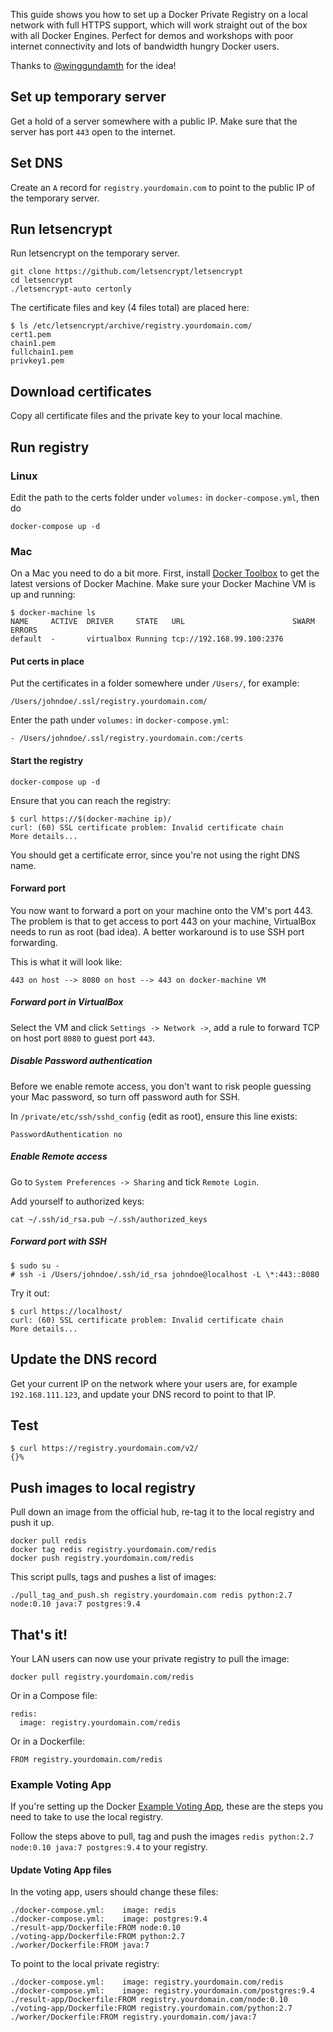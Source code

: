 This guide shows you how to set up a Docker Private Registry on a local network with full HTTPS support, which will work straight out of the box with all Docker Engines. Perfect for demos and workshops with poor internet connectivity and lots of bandwidth hungry Docker users.

Thanks to [@winggundamth](https://twitter.com/winggundamth) for the idea!

## Set up temporary server

Get a hold of a server somewhere with a public IP. Make sure that the server has port ``443`` open to the internet.

## Set DNS

Create an ``A`` record for ``registry.yourdomain.com`` to point to the public IP of the temporary server.

## Run letsencrypt

Run letsencrypt on the temporary server.

    git clone https://github.com/letsencrypt/letsencrypt
    cd letsencrypt
    ./letsencrypt-auto certonly

The certificate files and key (4 files total) are placed here:

    $ ls /etc/letsencrypt/archive/registry.yourdomain.com/
    cert1.pem
    chain1.pem
    fullchain1.pem
    privkey1.pem

## Download certificates

Copy all certificate files and the private key to your local machine.

## Run registry

### Linux

Edit the path to the certs folder under ``volumes:`` in ``docker-compose.yml``, then do

    docker-compose up -d

### Mac

On a Mac you need to do a bit more. First, install [Docker Toolbox](https://www.docker.com/products/docker-toolbox) to get the latest versions of Docker Machine. Make sure your Docker Machine VM is up and running:

    $ docker-machine ls
    NAME     ACTIVE  DRIVER     STATE   URL                        SWARM  ERRORS
    default  -       virtualbox Running tcp://192.168.99.100:2376       

#### Put certs in place

Put the certificates in a folder somewhere under ``/Users/``, for example:

    /Users/johndoe/.ssl/registry.yourdomain.com/

Enter the path under ``volumes:`` in ``docker-compose.yml``:

    - /Users/johndoe/.ssl/registry.yourdomain.com:/certs

#### Start the registry

    docker-compose up -d

Ensure that you can reach the registry:

    $ curl https://$(docker-machine ip)/
    curl: (60) SSL certificate problem: Invalid certificate chain
    More details...

You should get a certificate error, since you're not using the right DNS name.

#### Forward port

You now want to forward a port on your machine onto the VM's port 443. The problem is that to get access to port 443 on your machine, VirtualBox needs to run as root (bad idea). A better workaround is to use SSH port forwarding.

This is what it will look like:

    443 on host --> 8080 on host --> 443 on docker-machine VM

##### Forward port in VirtualBox

Select the VM and click ``Settings -> Network ->``, add a rule to forward TCP on host port ``8080`` to guest port ``443``.

##### Disable Password authentication

Before we enable remote access, you don't want to risk people guessing your Mac password, so turn off password auth for SSH.

In ``/private/etc/ssh/sshd_config`` (edit as root), ensure this line exists:

    PasswordAuthentication no

##### Enable Remote access

Go to ``System Preferences -> Sharing`` and tick ``Remote Login``.

Add yourself to authorized keys:

    cat ~/.ssh/id_rsa.pub ~/.ssh/authorized_keys

##### Forward port with SSH

    $ sudo su -
    # ssh -i /Users/johndoe/.ssh/id_rsa johndoe@localhost -L \*:443::8080

Try it out:

    $ curl https://localhost/
    curl: (60) SSL certificate problem: Invalid certificate chain
    More details...

## Update the DNS record

Get your current IP on the network where your users are, for example ``192.168.111.123``, and update your DNS record to point to that IP.

## Test

    $ curl https://registry.yourdomain.com/v2/
    {}%

## Push images to local registry

Pull down an image from the official hub, re-tag it to the local registry and push it up.

    docker pull redis
    docker tag redis registry.yourdomain.com/redis
    docker push registry.yourdomain.com/redis

This script pulls, tags and pushes a list of images:

    ./pull_tag_and_push.sh registry.yourdomain.com redis python:2.7 node:0.10 java:7 postgres:9.4

## That's it!

Your LAN users can now use your private registry to pull the image:

    docker pull registry.yourdomain.com/redis

Or in a Compose file:

    redis:
      image: registry.yourdomain.com/redis

Or in a Dockerfile:

    FROM registry.yourdomain.com/redis

### Example Voting App

If you're setting up the Docker [Example Voting App](https://github.com/docker/example-voting-app), these are the steps you need to take to use the local registry.

Follow the steps above to pull, tag and push the images ``redis python:2.7 node:0.10 java:7 postgres:9.4`` to your registry.

#### Update Voting App files

In the voting app, users should change these files:

    ./docker-compose.yml:    image: redis
    ./docker-compose.yml:    image: postgres:9.4
    ./result-app/Dockerfile:FROM node:0.10
    ./voting-app/Dockerfile:FROM python:2.7
    ./worker/Dockerfile:FROM java:7

To point to the local private registry:

    ./docker-compose.yml:    image: registry.yourdomain.com/redis
    ./docker-compose.yml:    image: registry.yourdomain.com/postgres:9.4
    ./result-app/Dockerfile:FROM registry.yourdomain.com/node:0.10
    ./voting-app/Dockerfile:FROM registry.yourdomain.com/python:2.7
    ./worker/Dockerfile:FROM registry.yourdomain.com/java:7
